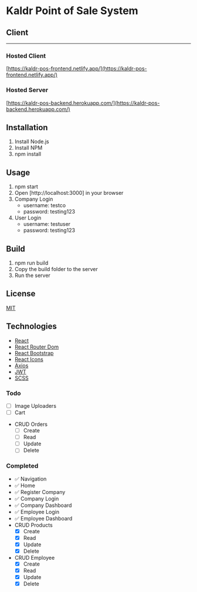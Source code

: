 # Kaldr Point of Sale System

## Client

---

### Hosted Client

[https://kaldr-pos-frontend.netlify.app/](https://kaldr-pos-frontend.netlify.app/)

### Hosted Server

[https://kaldr-pos-backend.herokuapp.com/](https://kaldr-pos-backend.herokuapp.com/)

## Installation

1. Install Node.js
2. Install NPM
3. npm install

## Usage

1. npm start
2. Open [http://localhost:3000] in your browser
3. Company Login
   - username: testco
   - password: testing123
4. User Login
   - username: testuser
   - password: testing123

## Build

1. npm run build
2. Copy the build folder to the server
3. Run the server

## License

[MIT](https://choosealicense.com/licenses/mit/)

## Technologies

- [React](https://reactjs.org/)
- [React Router Dom](https://reactrouter.com/web/guides/quick-start)
- [React Bootstrap](https://react-bootstrap.github.io/)
- [React Icons](https://react-icons.github.io/react-icons/)
- [Axios](https://axios-http.com/docs/intro)
- [JWT](https://jwt.io/)
- [SCSS](https://sass-lang.com/)

### Todo

- [ ] Image Uploaders
- [ ] Cart
- CRUD Orders
  - [ ] Create
  - [ ] Read
  - [ ] Update
  - [ ] Delete

### Completed

- ✅ Navigation
- ✅ Home
- ✅ Register Company
- ✅ Company Login
- ✅ Company Dashboard
- ✅ Employee Login
- ✅ Employee Dashboard
- CRUD Products
  - [x] Create
  - [x] Read
  - [x] Update
  - [x] Delete
- CRUD Employee
  - [x] Create
  - [x] Read
  - [x] Update
  - [x] Delete
